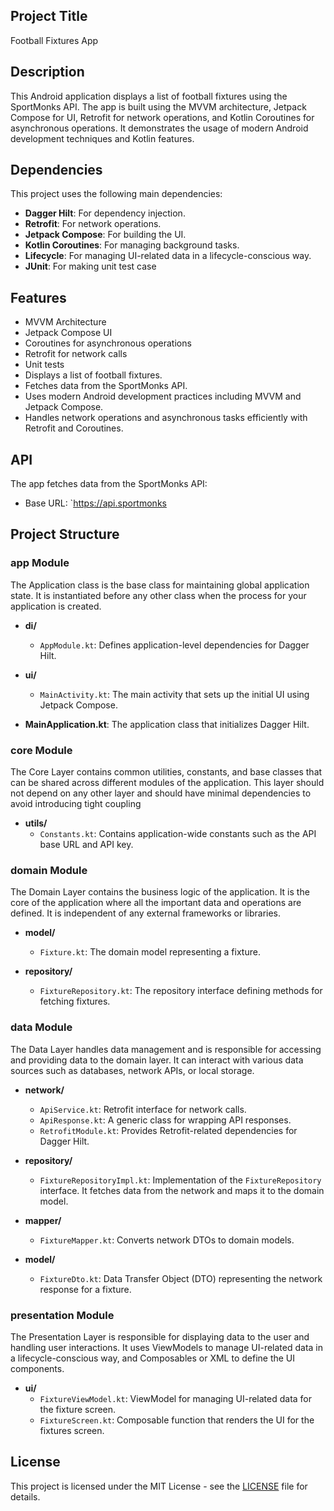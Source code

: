 
## Project Title
Football Fixtures App

## Description
This Android application displays a list of football fixtures using the SportMonks API. The app is built using the MVVM architecture, Jetpack Compose for UI, 
Retrofit for network operations, and Kotlin Coroutines for asynchronous operations. It demonstrates the usage of modern Android development techniques and Kotlin features.


## Dependencies

This project uses the following main dependencies:

- **Dagger Hilt**: For dependency injection.
- **Retrofit**: For network operations.
- **Jetpack Compose**: For building the UI.
- **Kotlin Coroutines**: For managing background tasks.
- **Lifecycle**: For managing UI-related data in a lifecycle-conscious way.
- **JUnit**: For making unit test case


## Features

- MVVM Architecture
- Jetpack Compose UI
- Coroutines for asynchronous operations
- Retrofit for network calls
- Unit tests
- Displays a list of football fixtures.
- Fetches data from the SportMonks API.
- Uses modern Android development practices including MVVM and Jetpack Compose.
- Handles network operations and asynchronous tasks efficiently with Retrofit and Coroutines.

## API

The app fetches data from the SportMonks API:

- Base URL: `https://api.sportmonks

## Project Structure 

### app Module
The Application class is the base class for maintaining global application state. It is instantiated
before any other class when the process for your application is created.

- **di/**
    - `AppModule.kt`: Defines application-level dependencies for Dagger Hilt.

- **ui/**
    - `MainActivity.kt`: The main activity that sets up the initial UI using Jetpack Compose.

- **MainApplication.kt**: The application class that initializes Dagger Hilt.

### core Module
The Core Layer contains common utilities, constants, and base classes that can be shared across different modules of the application. 
This layer should not depend on any other layer and should have minimal dependencies to avoid introducing tight coupling

- **utils/**
  - `Constants.kt`: Contains application-wide constants such as the API base URL and API key.

### domain Module
The Domain Layer contains the business logic of the application. It is the core of the application 
where all the important data and operations are defined. It is independent of any external frameworks or libraries.

- **model/**
    - `Fixture.kt`: The domain model representing a fixture.

- **repository/**
    - `FixtureRepository.kt`: The repository interface defining methods for fetching fixtures.

### data Module
The Data Layer handles data management and is responsible for accessing and providing data to the domain layer.
It can interact with various data sources such as databases, network APIs, or local storage.

- **network/**
    - `ApiService.kt`: Retrofit interface for network calls.
    - `ApiResponse.kt`: A generic class for wrapping API responses.
    - `RetrofitModule.kt`: Provides Retrofit-related dependencies for Dagger Hilt.

- **repository/**
    - `FixtureRepositoryImpl.kt`: Implementation of the `FixtureRepository` interface. It fetches data from the network and maps it to the domain model.

- **mapper/**
    - `FixtureMapper.kt`: Converts network DTOs to domain models.

- **model/**
    - `FixtureDto.kt`: Data Transfer Object (DTO) representing the network response for a fixture.

### presentation Module
The Presentation Layer is responsible for displaying data to the user and handling user interactions. 
It uses ViewModels to manage UI-related data in a lifecycle-conscious way, and Composables or XML to define the UI components.

- **ui/**
    - `FixtureViewModel.kt`: ViewModel for managing UI-related data for the fixture screen.
    - `FixtureScreen.kt`: Composable function that renders the UI for the fixtures screen.



## License

This project is licensed under the MIT License - see the [LICENSE](LICENSE) file for details.



